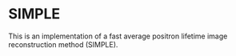 # SIMPLE
This is an implementation of a fast average positron lifetime image reconstruction method (SIMPLE).
